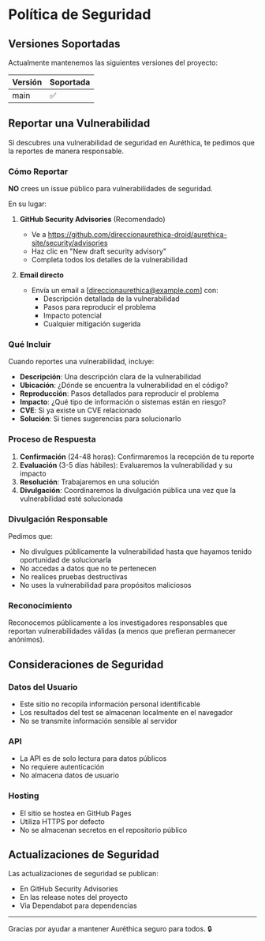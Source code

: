 # Política de Seguridad

## Versiones Soportadas

Actualmente mantenemos las siguientes versiones del proyecto:

| Versión | Soportada          |
| ------- | ------------------ |
| main    | :white_check_mark: |

## Reportar una Vulnerabilidad

Si descubres una vulnerabilidad de seguridad en Auréthica, te pedimos que la reportes de manera responsable.

### Cómo Reportar

**NO** crees un issue público para vulnerabilidades de seguridad.

En su lugar:

1. **GitHub Security Advisories** (Recomendado)
   - Ve a https://github.com/direccionaurethica-droid/aurethica-site/security/advisories
   - Haz clic en "New draft security advisory"
   - Completa todos los detalles de la vulnerabilidad

2. **Email directo**
   - Envía un email a [direccionaurethica@example.com] con:
     - Descripción detallada de la vulnerabilidad
     - Pasos para reproducir el problema
     - Impacto potencial
     - Cualquier mitigación sugerida

### Qué Incluir

Cuando reportes una vulnerabilidad, incluye:

- **Descripción**: Una descripción clara de la vulnerabilidad
- **Ubicación**: ¿Dónde se encuentra la vulnerabilidad en el código?
- **Reproducción**: Pasos detallados para reproducir el problema
- **Impacto**: ¿Qué tipo de información o sistemas están en riesgo?
- **CVE**: Si ya existe un CVE relacionado
- **Solución**: Si tienes sugerencias para solucionarlo

### Proceso de Respuesta

1. **Confirmación** (24-48 horas): Confirmaremos la recepción de tu reporte
2. **Evaluación** (3-5 días hábiles): Evaluaremos la vulnerabilidad y su impacto
3. **Resolución**: Trabajaremos en una solución
4. **Divulgación**: Coordinaremos la divulgación pública una vez que la vulnerabilidad esté solucionada

### Divulgación Responsable

Pedimos que:

- No divulgues públicamente la vulnerabilidad hasta que hayamos tenido oportunidad de solucionarla
- No accedas a datos que no te pertenecen
- No realices pruebas destructivas
- No uses la vulnerabilidad para propósitos maliciosos

### Reconocimiento

Reconocemos públicamente a los investigadores responsables que reportan vulnerabilidades válidas (a menos que prefieran permanecer anónimos).

## Consideraciones de Seguridad

### Datos del Usuario

- Este sitio no recopila información personal identificable
- Los resultados del test se almacenan localmente en el navegador
- No se transmite información sensible al servidor

### API

- La API es de solo lectura para datos públicos
- No requiere autenticación
- No almacena datos de usuario

### Hosting

- El sitio se hostea en GitHub Pages
- Utiliza HTTPS por defecto
- No se almacenan secretos en el repositorio público

## Actualizaciones de Seguridad

Las actualizaciones de seguridad se publican:
- En GitHub Security Advisories
- En las release notes del proyecto
- Via Dependabot para dependencias

---

Gracias por ayudar a mantener Auréthica seguro para todos. 🔒
